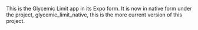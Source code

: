 This is the Glycemic Limit app in its Expo form. It is now in native form under the project, glycemic_limit_native, this is the more current version of this project.
